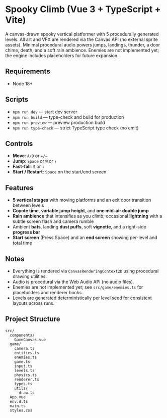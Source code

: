 # Spooky Climb (Vue 3 + TypeScript + Vite)

A canvas-drawn spooky vertical platformer with 5 procedurally generated levels. All art and VFX are rendered via the Canvas API (no external sprite assets). Minimal procedural audio powers jumps, landings, thunder, a door chime, death, and a soft rain ambience. Enemies are not implemented yet; the engine includes placeholders for future expansion.

## Requirements
- Node 18+

## Scripts
- `npm run dev` — start dev server
- `npm run build` — type-check and build for production
- `npm run preview` — preview production build
- `npm run type-check` — strict TypeScript type check (no emit)

## Controls
- **Move**: `A/D` or `←/→`
- **Jump**: `Space` or `W` or `↑`
- **Fast-fall**: `S` or `↓`
- **Start / Restart**: `Space` on the start/end screen

## Features
- **5 vertical stages** with moving platforms and an exit door transition between levels
- **Coyote time**, **variable jump height**, and **one mid-air double jump**
- **Rain ambience** that intensifies as you climb; occasional **lightning** with a subtle screen flash and camera rumble
- Ambient **bats**, landing **dust puffs**, soft **vignette**, and a right-side **progress bar**
- **Start screen** (Press Space) and an **end screen** showing per-level and total time

## Notes
- Everything is rendered via `CanvasRenderingContext2D` using procedural drawing utilities.
- Audio is procedural via the Web Audio API (no audio files).
- Enemies are not implemented yet; see `src/game/enemies.ts` for placeholders and renderer hooks.
- Levels are generated deterministically per level seed for consistent layouts across runs.

## Project Structure
```
src/
  components/
    GameCanvas.vue
  game/
    camera.ts
    entities.ts
    enemies.ts
    game.ts
    input.ts
    levels.ts
    physics.ts
    renderer.ts
    types.ts
    utils/
      draw.ts
  App.vue
  env.d.ts
  main.ts
  styles.css
```
